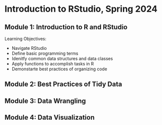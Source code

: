 # Introduction to RStudio, Spring 2024

## Module 1: Introduction to R and RStudio
Learning Objectives:

* Navigate RStudio
* Define basic programming terms
* Idenitfy common data structures and data classes
* Apply functions to accomplish tasks in R
* Demonstarte best practices of organizing code

  

## Module 2: Best Practices of Tidy Data
## Module 3: Data Wrangling
## Module 4: Data Visualization
